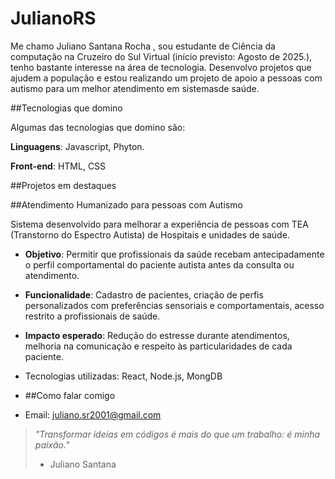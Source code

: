 # JulianoRS
Me chamo Juliano Santana Rocha , sou estudante de Ciência da computação na Cruzeiro do Sul Virtual
(início previsto: Agosto de 2025.), tenho bastante interesse na área de tecnologia.
Desenvolvo projetos que ajudem a população e estou realizando um projeto de apoio a pessoas com 
autismo para um melhor atendimento em sistemasde saúde.


##Tecnologias que domino

Algumas das tecnologias que domino são:

**Linguagens**: Javascript, Phyton.

**Front-end**: HTML, CSS

##Projetos em destaques

##Atendimento Humanizado para pessoas com Autismo

Sistema desenvolvido para melhorar a experiência de pessoas com TEA (Transtorno do Espectro 
Autista) de Hospitais e unidades de saúde.
- **Objetivo**: Permitir que profissionais da saúde recebam antecipadamente o perfil comportamental
do paciente autista antes da consulta ou atendimento.
- **Funcionalidade**: Cadastro de pacientes, criação de perfis personalizados com preferências sensoriais
e comportamentais, acesso restrito a profissionais de saúde.
- **Impacto esperado**: Redução do estresse durante atendimentos, melhoria na comunicação e respeito às
particularidades de cada paciente.
- Tecnologias utilizadas: React, Node.js, MongDB

- ##Como falar comigo

- Email:
[juliano.sr2001@gmail.com](mailto:juliano.sr2001@gmail.com)

> *"Transformar ideias em códigos é mais do que um trabalho: é minha paixão."*
>  - Juliano Santana
